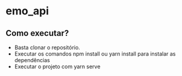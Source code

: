 # emo_api
## Como executar?
- Basta clonar o repositório.
- Executar os comandos npm install ou yarn install para instalar as dependências
- Executar o projeto com yarn serve
